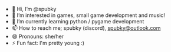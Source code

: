- 👋 Hi, I’m @spubky
- 👀 I’m interested in games, small game development and music!
- 🌱 I’m currently learning python / pygame development
- 📫 How to reach me; spubky (discord), spubky@outlook.com
- 😄 Pronouns: she/her
- ⚡ Fun fact: I'm pretty young :)

